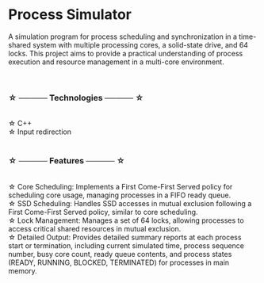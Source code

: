 # Process Simulator

A simulation program for process scheduling and synchronization in a time-shared system with multiple processing cores, a solid-state drive, and 64 locks. This project aims to provide a practical understanding of process execution and resource management in a multi-core environment.

<br>

### ☆ ───── Technologies ───── ☆

<br>
☆ C++ <br>
☆ Input redirection <br>
<br>

### ☆ ───── Features ───── ☆

 <br>
☆ Core Scheduling: Implements a First Come-First Served policy for scheduling core usage, managing processes in a FIFO ready queue. <br>
☆ SSD Scheduling: Handles SSD accesses in mutual exclusion following a First Come-First Served policy, similar to core scheduling. <br>
☆ Lock Management: Manages a set of 64 locks, allowing processes to access critical shared resources in mutual exclusion. <br>
☆ Detailed Output: Provides detailed summary reports at each process start or termination, including current simulated time, process sequence number, busy core count, ready queue contents, and process states (READY, RUNNING, BLOCKED, TERMINATED) for processes in main memory. <br>

 <br>
